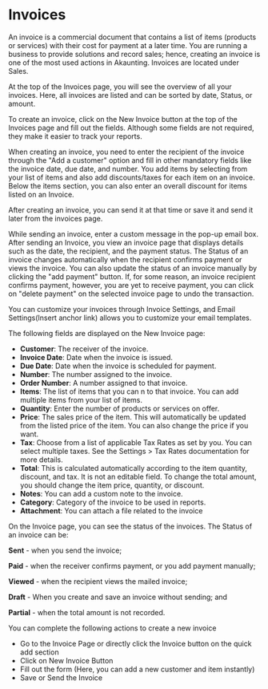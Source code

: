 Invoices
=========

An invoice is a commercial document that contains a list of items (products or services) with their cost for payment at a later time. You are running a business to provide solutions and record sales; hence, creating an invoice is one of the most used actions in Akaunting. Invoices are located under Sales. 

At the top of the Invoices page, you will see the overview of all your invoices. Here, all invoices are listed and can be sorted by date, Status, or amount.

To create an invoice, click on the New Invoice button at the top of the Invoices page and fill out the fields. Although some fields are not required, they make it easier to track your reports. 

When creating an invoice, you need to enter the recipient of the invoice through the "Add a customer" option and fill in other mandatory fields like the invoice date, due date, and number.
 You add items by selecting from your list of items and also add discounts/taxes for each item on an invoice. 
Below the items section, you can also enter an overall discount for items listed on an Invoice.

After creating an invoice, you can send it at that time or save it and send it later from the invoices page. 

While sending an invoice, enter a custom message in the pop-up email box. 
After sending an Invoice, you view an invoice page that displays details such as the date, the recipient, and the payment status.
The Status of an invoice changes automatically when the recipient confirms payment or views the invoice. You can also update the status of an invoice manually by clicking the "add payment" button. 
If, for some reason, an invoice recipient confirms payment, however, you are yet to receive payment, you can click on "delete payment" on the selected invoice page to undo the transaction.

You can customize your invoices through Invoice Settings, and Email Settings(Insert anchor link) allows you to customize your email templates.

The following fields are displayed on the New Invoice page:

- **Customer**: The receiver of the invoice.
- **Invoice Date**: Date when the invoice is issued.
- **Due Date**: Date when the invoice is scheduled for payment.
- **Number**: The number assigned to the invoice.
- **Order Number**: A number assigned to that invoice.
- **Items**: The list of items that you can n to that invoice. You can add multiple items from your list of items.
- **Quantity**: Enter the number of products or services on offer.
- **Price**: The sales price of the item. This will automatically be updated from the listed price of the item. You can also change the price if you want.
- **Tax**: Choose from a list of applicable Tax Rates as set by you. You can select multiple taxes. See the Settings > Tax Rates documentation for more details.
- **Total**: This is calculated automatically according to the item quantity, discount, and tax. It is not an editable field. To change the total amount, you should change the item price, quantity, or discount.
- **Notes**: You can add a custom note to the invoice.
- **Category**: Category of the invoice to be used in reports.
- **Attachment**: You can attach a file related to the invoice

On the Invoice page, you can see the status of the invoices. 
The Status of an invoice can be:

**Sent** - when you send the invoice; 

**Paid** - when the receiver confirms payment, or you add payment manually;

**Viewed** - when the recipient views the mailed invoice; 

**Draft** - When you create and save an invoice without sending; and 

**Partial** - when the total amount is not recorded.

You can complete the following actions to create a new invoice
- Go to the Invoice Page or directly click the Invoice button on the quick add section
- Click on New Invoice Button
- Fill out the form (Here, you can add a new customer and item instantly)
- Save or Send the Invoice
